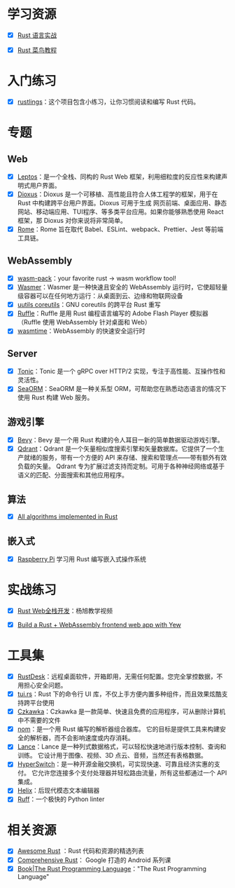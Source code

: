 # 学习资源
- [x] [Rust 语言实战](https://zh.practice.rs/why-exercise.html)
- [x] [Rust 菜鸟教程](https://www.runoob.com/rust/rust-tutorial.html)


# 入门练习
- [x] [rustlings](https://github.com/rust-lang/rustlings)：这个项目包含小练习，让你习惯阅读和编写 Rust 代码。

# 专题
## Web
- [x] [Leptos](https://github.com/gbj/leptos)：是一个全栈、同构的 Rust Web 框架，利用细粒度的反应性来构建声明式用户界面。
- [x] [Dioxus](https://github.com/rust-embedded/rust-raspberrypi-OS-tutorials)：Dioxus 是一个可移植、高性能且符合人体工程学的框架，用于在 Rust 中构建跨平台用户界面。Dioxus 可用于生成 网页前端、桌面应用、静态网站、移动端应用、TUI程序、等多类平台应用。如果你能够熟悉使用 React 框架，那 Dioxus 对你来说将非常简单。
- [x] [Rome](https://github.com/rome/tools)：Rome 旨在取代 Babel、ESLint、webpack、Prettier、Jest 等前端工具链。

## WebAssembly
- [x] [wasm-pack](https://rustwasm.github.io/wasm-pack/installer/)：your favorite rust -> wasm workflow tool!
- [x] [Wasmer](https://github.com/wasmerio/wasmer)：Wasmer 是一种快速且安全的 WebAssembly 运行时，它使超轻量级容器可以在任何地方运行：从桌面到云、边缘和物联网设备
- [x] [uutils coreutils](https://github.com/uutils/coreutils)：GNU coreutils 的跨平台 Rust 重写
- [x] [Ruffle](https://github.com/ruffle-rs/ruffle)：Ruffle 是用 Rust 编程语言编写的 Adobe Flash Player 模拟器（Ruffle 使用 WebAssembly 针对桌面和 Web）
- [x] [wasmtime](https://github.com/bytecodealliance/wasmtime)：WebAssembly 的快速安全运行时

## Server
- [x] [Tonic](https://github.com/hyperium/tonic)：Tonic 是一个 gRPC over HTTP/2 实现，专注于高性能、互操作性和灵活性。
- [x] [SeaORM](https://github.com/SeaQL/sea-orm)：SeaORM 是一种关系型 ORM，可帮助您在熟悉动态语言的情况下使用 Rust 构建 Web 服务。

## 游戏引擎
- [x] [Bevy](https://github.com/bevyengine/bevy)：Bevy 是一个用 Rust 构建的令人耳目一新的简单数据驱动游戏引擎。
- [x] [Qdrant](https://github.com/qdrant/qdrant)：Qdrant 是一个矢量相似度搜索引擎和矢量数据库。它提供了一个生产就绪的服务，带有一个方便的 API 来存储、搜索和管理点——带有额外有效负载的矢量。 Qdrant 专为扩展过滤支持而定制。可用于各种神经网络或基于语义的匹配、分面搜索和其他应用程序。

## 算法
- [x] [All algorithms implemented in Rust](https://github.com/TheAlgorithms/Rust)

## 嵌入式
- [x] [Raspberry Pi](https://github.com/rust-embedded/rust-raspberrypi-OS-tutorials) 学习用 Rust 编写嵌入式操作系统

# 实战练习
- [x] [Rust Web全栈开发](https://www.bilibili.com/video/BV1RP4y1G7KF/?p=1&spm_id_from=pageDriver)：杨旭教学视频
- [x] [Build a Rust + WebAssembly frontend web app with Yew](https://blog.logrocket.com/rust-webassembly-frontend-web-app-yew/)


# 工具集
- [x] [RustDesk](https://github.com/rustdesk/rustdesk/blob/master/docs/README-ZH.md)：远程桌面软件，开箱即用，无需任何配置。您完全掌控数据，不用担心安全问题。
- [x] [tui.rs](https://github.com/fdehau/tui-rs)：Rust 下的命令行 UI 库，不仅上手方便内置多种组件，而且效果炫酷支持跨平台使用
- [x] [Czkawka](https://github.com/qarmin/czkawka)：Czkawka 是一款简单、快速且免费的应用程序，可从删除计算机中不需要的文件
- [x] [nom](https://github.com/rust-bakery/nom)：是一个用 Rust 编写的解析器组合器库。 它的目标是提供工具来构建安全的解析器，而不会影响速度或内存消耗。
- [x] [Lance](https://github.com/eto-ai/lance)：Lance 是一种列式数据格式，可以轻松快速地进行版本控制、查询和训练。 它设计用于图像、视频、3D 点云、音频，当然还有表格数据。
- [x] [HyperSwitch](https://github.com/juspay/hyperswitch)：是一种开源金融交换机，可实现快速、可靠且经济实惠的支付。 它允许您连接多个支付处理器并轻松路由流量，所有这些都通过一个 API 集成。
- [x] [Helix](https://github.com/helix-editor/helix)：后现代模态文本编辑器
- [x] [Ruff](https://github.com/charliermarsh/ruff)：一个极快的 Python linter

# 相关资源
- [x] [Awesome Rust](https://github.com/rust-unofficial/awesome-rust) ：Rust 代码和资源的精选列表
- [x] [Comprehensive Rust](https://github.com/google/comprehensive-rust)： Google 打造的 Android 系列课
- [x] [Book|The Rust Programming Language](https://github.com/rust-lang/book)："The Rust Programming Language"
